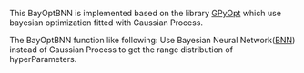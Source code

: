 This BayOptBNN is implemented based on the library [GPyOpt](https://github.com/SheffieldML/GPyOpt) which use bayesian optimization fitted with Gaussian Process.

The BayOptBNN function like following:
Use Bayesian Neural Network([BNN](https://github.com/yinyumeng/hyper_parameter_tuning/tree/master/bayesianneuralnetwork/bayesianneuralnetwork)) instead of Gaussian Process to get the range distribution of hyperParameters.